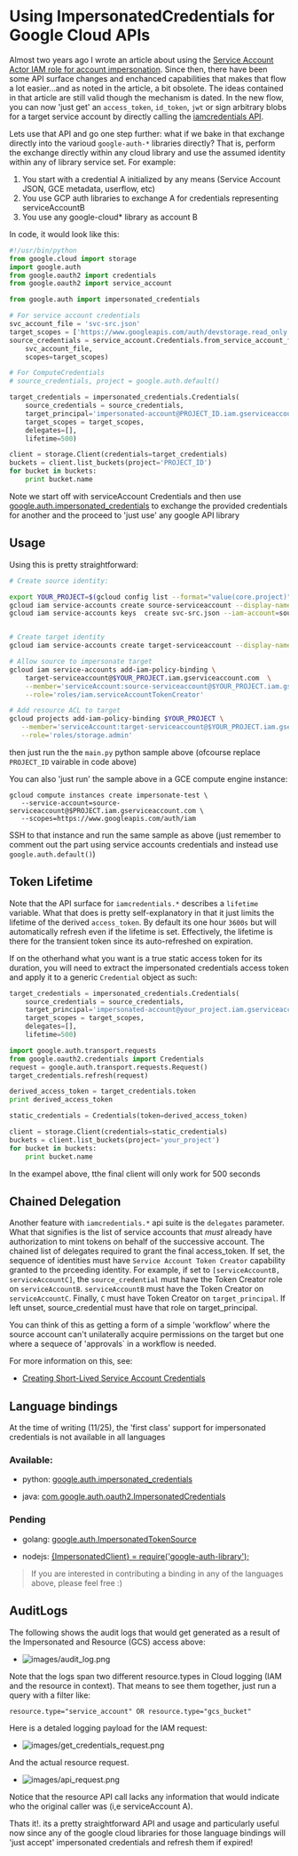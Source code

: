 # Using ImpersonatedCredentials for Google Cloud APIs

Almost two years ago I wrote an article about using the [Service Account Actor IAM role for account impersonation](
https://medium.com/google-cloud/using-serviceaccountactor-iam-role-for-account-impersonation-on-google-cloud-platform-a9e7118480ed).  Since then, there have been some API surface changes and enchanced capabilities that makes that flow a lot easier...and as noted in the article, a bit obsolete.  The ideas contained in that article are still valid though the mechanism is dated.  In the new flow, you can now 'just get' an `access_token`, `id_token`, `jwt` or sign arbitrary blobs for a target service account by directly calling the [iamcredentials API](https://cloud.google.com/iam/credentials/reference/rest/#service-iamcredentialsgoogleapiscom). 

Lets use that API and go one step further: what if we bake in that exchange directly into the varioud `google-auth-*` libraries directly?  That is, perform the exchange directly within any cloud library and use the assumed identity within any of library service set.  For example:

1. You start with a credential A initialized by any means (Service Account JSON, GCE metadata, userflow, etc)
2. You use GCP auth libraries to exchange A for credentials representing serviceAccountB
3. You use any google-cloud* library as account B 

In code, it would look like this:


```python
#!/usr/bin/python
from google.cloud import storage
import google.auth
from google.oauth2 import credentials
from google.oauth2 import service_account

from google.auth import impersonated_credentials

# For service account credentials
svc_account_file = 'svc-src.json'
target_scopes = ['https://www.googleapis.com/auth/devstorage.read_only']
source_credentials = service_account.Credentials.from_service_account_file(
    svc_account_file,
    scopes=target_scopes)

# For ComputeCredentials
# source_credentials, project = google.auth.default()

target_credentials = impersonated_credentials.Credentials(
    source_credentials = source_credentials,
    target_principal='impersonated-account@PROJECT_ID.iam.gserviceaccount.com',
    target_scopes = target_scopes,
    delegates=[],
    lifetime=500)

client = storage.Client(credentials=target_credentials)
buckets = client.list_buckets(project='PROJECT_ID')
for bucket in buckets:
    print bucket.name
```

Note we start off with serviceAccount Credentials and then use [google.auth.impersonated_credentials](https://github.com/googleapis/google-auth-library-python/blob/master/google/auth/impersonated_credentials.py) to exchange the provided credentials for another and the proceed to 'just use' any google API library

## Usage

Using this is pretty straightforward:

```bash
# Create source identity:

export YOUR_PROJECT=$(gcloud config list --format="value(core.project)")
gcloud iam service-accounts create source-serviceaccount --display-name="Source Identity"
gcloud iam service-accounts keys  create svc-src.json --iam-account=source-serviceaccount@$YOUR_PROJECT.iam.gserviceaccount.com


# Create target identity
gcloud iam service-accounts create target-serviceaccount --display-name="Target Identity"

# Allow source to impersonate target
gcloud iam service-accounts add-iam-policy-binding \
    target-serviceaccount@$YOUR_PROJECT.iam.gserviceaccount.com  \
    --member='serviceAccount:source-serviceaccount@$YOUR_PROJECT.iam.gserviceaccount.com' \
    --role='roles/iam.serviceAccountTokenCreator'

# Add resource ACL to target
gcloud projects add-iam-policy-binding $YOUR_PROJECT \
   --member='serviceAccount:target-serviceaccount@$YOUR_PROJECT.iam.gserviceaccount.com' \
   --role='roles/storage.admin'
```

then just run the the `main.py` python sample above (ofcourse replace `PROJECT_ID` vairable in code above)

You can also 'just run' the sample above in a GCE compute engine instance:

```
gcloud compute instances create impersonate-test \
   --service-account=source-serviceaccount@$PROJECT.iam.gserviceaccount.com \
   --scopes=https://www.googleapis.com/auth/iam
```

SSH to that instance and run the same sample as above (just remember to comment out the part using service accounts credentials and instead use `google.auth.default()`)

## Token Lifetime

Note that the API surface for `iamcredentials.*` describes a `lifetime` variable.  What that does is pretty self-explanatory in that it just limits the lifetime of the
derived `access_token`.  By default its one hour `3600s` but will automatically refresh even if the lifetime is set.  Effectively, the lifetime is there for the transient token
since its auto-refreshed on expiration. 

If on the otherhand what you want is a true static access token for its duration, you will need to extract the impersonated credentials access token and apply it to a generic `Credential` object as such:

```python
target_credentials = impersonated_credentials.Credentials(
    source_credentials = source_credentials,
    target_principal='impersonated-account@your_project.iam.gserviceaccount.com',
    target_scopes = target_scopes,
    delegates=[],
    lifetime=500)

import google.auth.transport.requests
from google.oauth2.credentials import Credentials
request = google.auth.transport.requests.Request()
target_credentials.refresh(request)

derived_access_token = target_credentials.token
print derived_access_token

static_credentials = Credentials(token=derived_access_token)

client = storage.Client(credentials=static_credentials)
buckets = client.list_buckets(project='your_project')
for bucket in buckets:
    print bucket.name
```

In the exampel above, tthe final client will only work for 500 seconds


## Chained Delegation

Another feature with `iamcredentials.*` api suite is the `delegates` parameter.  What that signifies is the list of service accounts that *must* already have authorization to mint tokens on 
behalf of the successive account.  The chained list of delegates required to grant the final access_token.  If set, the sequence of identities must have `Service Account Token Creator` capability granted to the prceeding identity.  For example, if set to `[serviceAccountB, serviceAccountC]`, the `source_credential` must have the Token Creator role on `serviceAccountB`.  `serviceAccountB` must have the Token Creator on `serviceAccountC`.  Finally, `C` must have Token Creator on `target_principal`. If left unset, source_credential must have that role on target_principal.

You can think of this as getting a form of a simple 'workflow' where  the source account can't unilaterally acquire permissions on the target but one where a sequece of 'approvals` in a workflow is needed.


For more information on this, see:

- [Creating Short-Lived Service Account Credentials](https://cloud.google.com/iam/docs/creating-short-lived-service-account-credentials)

## Language bindings

At the time of writing (11/25), the 'first class' support for impersonated credentials is not available in all languages 

### Available:

- python: [google.auth.impersonated_credentials](https://github.com/googleapis/google-auth-library-python/blob/master/google/auth/impersonated_credentials.py)

- java: [com.google.auth.oauth2.ImpersonatedCredentials](https://github.com/googleapis/google-auth-library-java/blob/master/oauth2_http/java/com/google/auth/oauth2/ImpersonatedCredentials.java)

### Pending

- golang: [google.auth.ImpersonatedTokenSource](https://github.com/golang/oauth2/pull/335)

- nodejs: [{ImpersonatedClient} = require('google-auth-library');](https://github.com/googleapis/google-auth-library-nodejs/issues/535)


> If you are interested in contributing a binding in any of the languages above, please feel free :)


## AuditLogs

The following shows the audit logs that would get generated as a result of the Impersonated and Resource (GCS) access above:

- ![images/audit_log.png](images/audit_log.png)

Note that the logs span two different resource.types in Cloud logging (IAM and the resource in context).  That means to see them together, just run
a query with a filter like:

```
resource.type="service_account" OR resource.type="gcs_bucket"
```

Here is a detaled logging payload for the IAM request:

- ![images/get_credentials_request.png](images/get_credentials_request.png)

And the actual resource request.

- ![images/api_request.png](images/api_request.png)

Notice that the resource API call lacks any information that would indicate who the original caller was (i,e serviceAccount A). 


Thats it!.  its a pretty straightforward API and usage and particularly useful now since any of the google cloud libraries for those language bindings will 'just accept' impersonated credentials and refresh them if expired!

